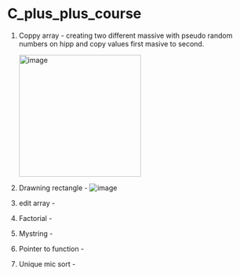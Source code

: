 # C_plus_plus_course

1. Coppy array - creating two different massive with pseudo random numbers on hipp and copy values first masive to second.
   
   <img width="248" alt="image" src="https://github.com/SynytsynD/C_plus_plus_course/assets/125914981/82713658-cac1-49a2-97b7-6c517b0a9a6d">
2. Drawning rectangle - 
   ![image](https://github.com/SynytsynD/C_plus_plus_course/assets/125914981/654d2ed3-3568-4e58-9ce2-b0e3c8af296f)

3. edit array -
4. Factorial -
5. Mystring -
6. Pointer to function -
7. Unique mic sort - 
